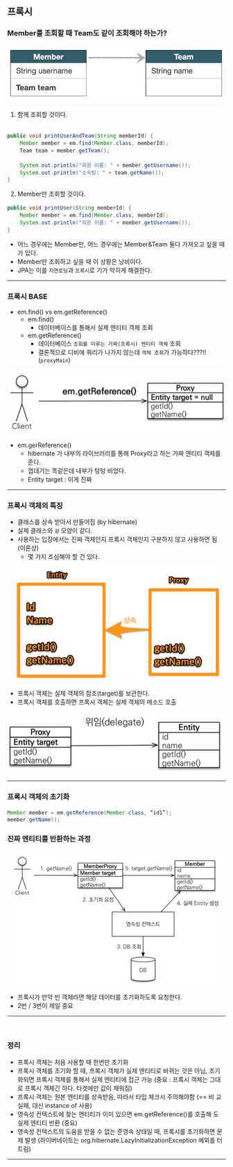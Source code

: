 ## 프록시

### Member를 조회할 때 Team도 같이 조회해야 하는가?

![img.png](img.png)

1. 함께 조회할 것이다.
```java

public void printUserAndTeam(String memberId) {
    Member member = em.find(Member.class, memberId);
    Team team = member.getTeam();

    System.out.println("회원 이름: " + member.getUsername()); 
    System.out.println("소속팀: " + team.getName());
}
```

2. Member만 조회할 것이다.
```java
public void printUser(String memberId) {
    Member member = em.find(Member.class, memberId);
    System.out.println("회원 이름: " + member.getUsername());
}
```

- 어느 경우에는 Member만, 어느 경우에는 Member&Team 둘다 가져오고 싶을 때가 있다.
- Member만 조회하고 싶을 때 이 상황은 낭비이다.
- JPA는 이를 `지연로딩`과 `프록시`로 기가 막히게 해결한다.

---

### 프록시 BASE

- em.find() vs em.getReference()
  - em.find()
    - 데이터베이스를 통해서 실제 엔티티 객체 조회
  - em.getReference()
    - 데이터베이스 `조회를 미루는 가짜(프록시) 엔티티 객체` 조회
    - 결론적으로 디비에 쿼리가 나가지 않는데 `객체 조회`가 가능하다???!! (`proxyMain`)

![img_1.png](img_1.png)

- em.gerReference()
  - hibernate 가 내부의 라이브러리를 통해 Proxy라고 하는 가짜 엔티티 객체를 준다.
  - 껍데기는 똑같은데 내부가 텅텅 비었다.
  - Entity target : 이게 진짜

---

### 프록시 객체의 특징

- 클래스를 상속 받아서 만들어짐 (by hibernate)
- 실제 클래스와 `겉` 모양이 같다.
- 사용하는 입장에서는 진짜 객체인지 프록시 객체인지 구분하지 않고 사용하면 됨 (이론상)
  - 몇 가지 조심해야 할 건 있다.

![img_2.png](img_2.png)

- 프록시 객체는 실제 객체의 참조(target)를 보관한다.
- 프록시 객체를 호출하면 프록시 객체는 실제 객체의 메소드 호출

![img_3.png](img_3.png)


---

### 프록시 객체의 초기화

```java
Member member = em.getReference(Member.class, “id1”);
member.getName();
```

### 진짜 엔티티를 반환하는 과정

![img_4.png](img_4.png)

- 프록시가 만약 빈 객체라면 해당 데이터를 초기화하도록 요청한다.
- 2번 / 3번이 제일 중요

---

<br>

### 정리

- 프록시 객체는 처음 사용할 때 한번만 초기화 
- 프록시 객체를 초기화 할 때, 프록시 객체가 실제 엔티티로 바뀌는 것은 아님, 초기화되면 프록시 객체를 통해서 실제 엔티티에 접근 가능 (중요 : 프록시 객체는 그대로 프록시 객체긴 하다. 타겟에만 값이 채워짐)
- 프록시 객체는 원본 엔티티를 상속받음, 따라서 타입 체크시 주의해야함 (== 비 교 실패, 대신 instance of 사용)
- 영속성 컨텍스트에 찾는 엔티티가 이미 있으면 em.getReference()를 호출해 도 실제 엔티티 반환 (중요)
- 영속성 컨텍스트의 도움을 받을 수 없는 준영속 상태일 때, 프록시를 초기화하면 문제 발생
  (하이버네이트는 org.hibernate.LazyInitializationException 예외를 터트림)

---
